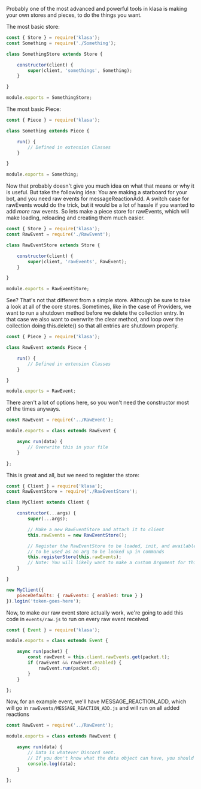 Probably one of the most advanced and powerful tools in klasa is making your own stores and pieces, to do the things you want.

The most basic store:

```javascript
const { Store } = require('klasa');
const Something = require('./Something');

class SomethingStore extends Store {

	constructor(client) {
		super(client, 'somethings', Something);
	}

}

module.exports = SomethingStore;
```

The most basic Piece:

```javascript
const { Piece } = require('klasa');

class Something extends Piece {

	run() {
		// Defined in extension Classes
	}

}

module.exports = Something;
```

Now that probably doesn't give you much idea on what that means or why it is useful. But take the following idea: You are making a starboard for your bot, and you need raw events for messageReactionAdd. A switch case for rawEvents would do the trick, but it would be a lot of hassle if you wanted to add *more* raw events. So lets make a piece store for rawEvents, which will make loading, reloading and creating them much easier.

```javascript
const { Store } = require('klasa');
const RawEvent = require('./RawEvent');

class RawEventStore extends Store {

	constructor(client) {
		super(client, 'rawEvents', RawEvent);
	}

}

module.exports = RawEventStore;
```

See? That's not that different from a simple store. Although be sure to take a look at all of the core stores. Sometimes, like in the case of Providers, we want to run a shutdown method before we delete the collection entry. In that case we also want to overwrite the clear method, and loop over the collection doing this.delete() so that all entries are shutdown properly.

```javascript
const { Piece } = require('klasa');

class RawEvent extends Piece {

	run() {
		// Defined in extension Classes
	}

}

module.exports = RawEvent;
```

There aren't a lot of options here, so you won't need the constructor most of the times anyways.

```javascript
const RawEvent = require('../RawEvent');

module.exports = class extends RawEvent {

	async run(data) {
		// Overwrite this in your file
	}

};
```

This is great and all, but we need to register the store:

```javascript
const { Client } = require('klasa');
const RawEventStore = require('./RawEventStore');

class MyClient extends Client {

	constructor(...args) {
		super(...args);

		// Make a new RawEventStore and attach it to client
		this.rawEvents = new RawEventStore();

		// Register the RawEventStore to be loaded, init, and available
		// to be used as an arg to be looked up in commands
		this.registerStore(this.rawEvents);
		// Note: You will likely want to make a custom Argument for this new piece type
	}

}

new MyClient({
	pieceDefaults: { rawEvents: { enabled: true } }
}).login('token-goes-here');
```

Now, to make our raw event store actually work, we're going to add this code in `events/raw.js` to run on every raw event received

```javascript
const { Event } = require('klasa');

module.exports = class extends Event {

	async run(packet) {
		const rawEvent = this.client.rawEvents.get(packet.t);
		if (rawEvent && rawEvent.enabled) {
			rawEvent.run(packet.d);
		}
	}

};
```

Now, for an example event, we'll have MESSAGE_REACTION_ADD, which will go in `rawEvents/MESSAGE_REACTION_ADD.js` and will run on all added reactions

```javascript
const RawEvent = require('../RawEvent');

module.exports = class extends RawEvent {

	async run(data) {
		// Data is whatever Discord sent.
		// If you don't know what the data object can have, you should log it.
		console.log(data);
	}

};
```
